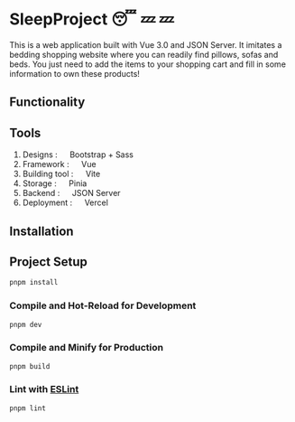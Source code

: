 # SleepProject :sleeping: :zzz: :zzz:

This is a web application built with Vue 3.0 and JSON Server. It imitates a bedding shopping website where you can readily find pillows, sofas and beds. You just need to add the items to your shopping cart and fill in some information to own these products!

## Functionality


## Tools
1. Designs&nbsp;: &emsp; Bootstrap + Sass
2. Framework&nbsp;: &emsp;  Vue
3. Building tool&nbsp;: &emsp; Vite 
4. Storage&nbsp;: &emsp; Pinia
5. Backend&nbsp;: &emsp; JSON Server
6. Deployment&nbsp;: &emsp; Vercel 

## Installation

## Project Setup

```sh
pnpm install
```

### Compile and Hot-Reload for Development

```sh
pnpm dev
```

### Compile and Minify for Production

```sh
pnpm build
```

### Lint with [ESLint](https://eslint.org/)

```sh
pnpm lint
```
